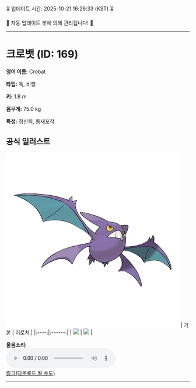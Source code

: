 
⏳ 업데이트 시간: 2025-10-21 16:29:33 (KST) ⏳

🤖 자동 업데이트 봇에 의해 관리됩니다! 🤖

---

# 크로뱃 (ID: 169)
**영어 이름:** Crobat

**타입:** 독, 비행

**키:** 1.8 m

**몸무게:** 75.0 kg

**특성:** 정신력, 틈새포착

## 공식 일러스트
![](https://raw.githubusercontent.com/PokeAPI/sprites/master/sprites/pokemon/other/official-artwork/169.png)
| 기본 | 이로치 |
|:----:|:------:|
| <img src="http://play.pokemonshowdown.com/sprites/ani/crobat.gif" width="200"> | <img src="http://play.pokemonshowdown.com/sprites/ani-shiny/crobat.gif" width="200"> |

**울음소리:**<br><audio controls src="https://raw.githubusercontent.com/PokeAPI/cries/main/cries/pokemon/latest/169.ogg"></audio><br> [링크(다운로드 될 수도)](https://raw.githubusercontent.com/PokeAPI/cries/main/cries/pokemon/latest/169.ogg)


---
